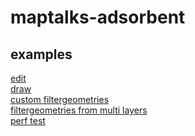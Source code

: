 # maptalks-adsorbent

## examples
 [edit](https://deyihu.github.io/maptalks-adsorption/test/index.html)<br>
 [draw](https://deyihu.github.io/maptalks-adsorption/test/draw.html)<br>
 [custom filtergeometries](https://deyihu.github.io/maptalks-adsorption/test/filtergeometries.html)<br>
 [filtergeometries from multi layers](https://deyihu.github.io/maptalks-adsorption/test/multilayerfilter.html)<br>
 [perf test](https://deyihu.github.io/maptalks-adsorption/test/perf.html)